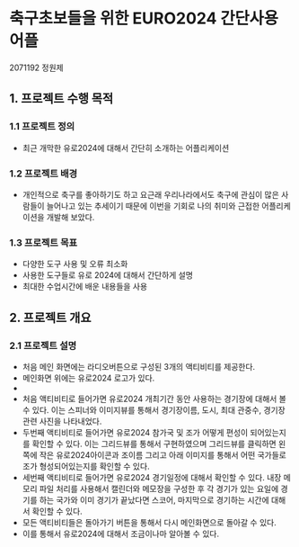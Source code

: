 # 축구초보들을 위한 EURO2024 간단사용어플
2071192 정원제

## 1. 프로젝트 수행 목적

### 1.1 프로젝트 정의
- 최근 개막한 유로2024에 대해서 간단히 소개하는 어플리케이션
  
### 1.2 프로젝트 배경
- 개인적으로 축구를 좋아하기도 하고 요근래 우리나라에서도 축구에 관심이 많은 사람들이 늘어나고 있는 추세이기 때문에 이번을 기회로 나의 취미와 근접한 어플리케이션을 개발해 보았다.
    
### 1.3 프로젝트 목표
- 다양한 도구 사용 및 오류 최소화
- 사용한 도구들로 유로 2024에 대해서 간단하게 설명 
- 최대한 수업시간에 배운 내용들을 사용

## 2. 프로젝트 개요

### 2.1 프로젝트 설명
- 처음 메인 화면에는 라디오버튼으로 구성된 3개의 액티비티를 제공한다.
- 메인화면 위에는 유로2024 로고가 있다.
- 
- 처음 액티비티로 들어가면 유로2024 개최기간 동안 사용하는 경기장에 대해서 볼 수 있다. 이는 스피너와 이미지뷰를 통해서 경기장이름, 도시, 최대 관중수, 경기장 관련 사진을 나타내었다.
- 두번째 액티비티로 들어가면 유로2024 참가국 및 조가 어떻게 편성이 되어있는지를 확인할 수 있다. 이는 그리드뷰를 통해서 구현하였으며 그리드뷰를 클릭하면 왼쪽에 작은 유로2024아이콘과 조이름 그리고 아래 이미지를 통해서 어떤 국가들로 조가 형성되어있는지를 확인할 수 있다.
- 세번째 액티비티로 들어가면 유로2024 경기일정에 대해서 확인할 수 있다. 내장 메모리 파일 처리를 사용해서 캘린더와 메모장을 구성한 후 각 경기가 있는 요일에 경기를 하는 국가와 이미 경기가 끝났다면 스코어, 마지막으로 경기하는 시간에 대해서 확인할 수 있다.
- 모든 액티비티들은 돌아가기 버튼을 통해서 다시 메인화면으로 돌아갈 수 있다.
- 이를 통해서 유로2024에 대해서 조금이나마 알아볼 수 있다.
